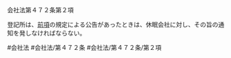 会社法第４７２条第２項

登記所は、[前項](会社法＿＿＿＿第４７２条第１項)の規定による公告があったときは、休眠会社に対し、その旨の通知を発しなければならない。

#会社法
#会社法/第４７２条
#会社法/第４７２条/第２項
